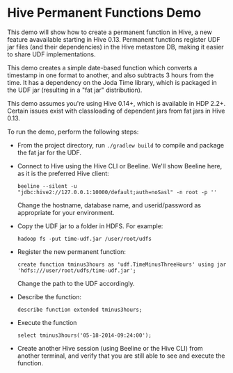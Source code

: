 Hive Permanent Functions Demo
=============================

This demo will show how to create a permanent function in Hive, a new feature avavailable starting in Hive 0.13. Permanent functions register UDF jar files (and their dependencies) in the Hive metastore DB, making it easier to share UDF implementations.

This demo creates a simple date-based function which converts a timestamp in one format to another, and also subtracts 3 hours from the time. It has a dependency on the Joda Time library, which is packaged in the UDF jar (resulting in a "fat jar" distribution).

This demo assumes you're using Hive 0.14+, which is available in HDP 2.2+. Certain issues exist with classloading of dependent jars from fat jars in Hive 0.13.

To run the demo, perform the following steps:

- From the project directory, run `./gradlew build` to compile and package the fat jar for the UDF.

- Connect to Hive using the Hive CLI or Beeline. We'll show Beeline here, as it is the preferred Hive client: 

  ```beeline --silent -u "jdbc:hive2://127.0.0.1:10000/default;auth=noSasl" -n root -p ''```

  Change the hostname, database name, and userid/password as appropriate for your environment.

- Copy the UDF jar to a folder in HDFS. For example: 

  ```hadoop fs -put time-udf.jar /user/root/udfs```

- Register the new permanent function: 

  ```create function tminus3hours as 'udf.TimeMinusThreeHours' using jar 'hdfs:///user/root/udfs/time-udf.jar';```

  Change the path to the UDF accordingly.

- Describe the function: 

  ```describe function extended tminus3hours;```

- Execute the function 

  ```select tminus3hours('05-18-2014-09:24:00');```

- Create another Hive session (using Beeline or the Hive CLI) from another terminal, and verify that you are still able to see and execute the function.
